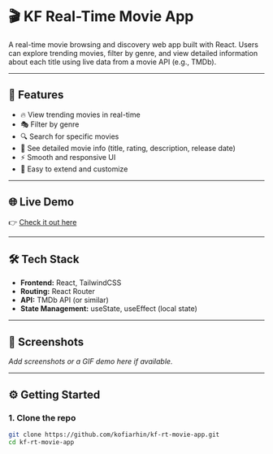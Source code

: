 # 🎬 KF Real-Time Movie App

A real-time movie browsing and discovery web app built with React. Users can explore trending movies, filter by genre, and view detailed information about each title using live data from a movie API (e.g., TMDb).

---

## 🚀 Features

- 🔥 View trending movies in real-time  
- 🎭 Filter by genre  
- 🔍 Search for specific movies  
- 📄 See detailed movie info (title, rating, description, release date)  
- ⚡ Smooth and responsive UI  
- 🔧 Easy to extend and customize  

---

## 🌐 Live Demo

👉 [Check it out here](https://kf-rt-movie-j63fjwgx4-kofi-arhins-projects.vercel.app/)

---

## 🛠 Tech Stack

- **Frontend:** React, TailwindCSS  
- **Routing:** React Router  
- **API:** TMDb API (or similar)  
- **State Management:** useState, useEffect (local state)  

---

## 📸 Screenshots

_Add screenshots or a GIF demo here if available._

---

## ⚙️ Getting Started

### 1. Clone the repo
```bash
git clone https://github.com/kofiarhin/kf-rt-movie-app.git
cd kf-rt-movie-app
